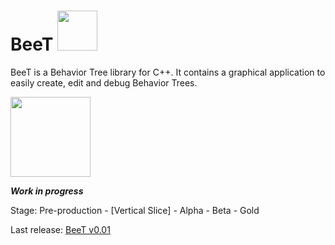 # BeeT  <img height="64" src="https://i.imgur.com/qjj0X7c.png">

BeeT is a Behavior Tree library for C++. It contains a graphical application to easily create, edit and debug Behavior Trees.

<img height="128" src="https://i.imgur.com/ciDgvM0.png">

***Work in progress***

Stage: Pre-production - [Vertical Slice] - Alpha - Beta - Gold

Last release: [BeeT v0.01](https://github.com/traguill/BeeT/releases/tag/0.01)
